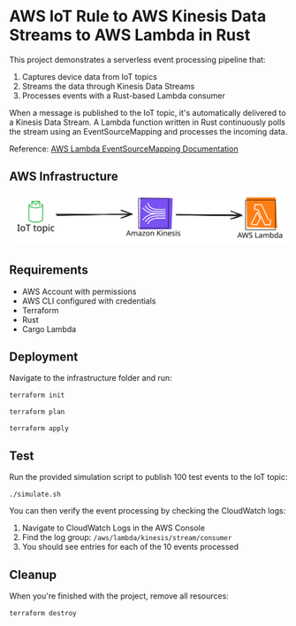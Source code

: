 # AWS IoT Rule to AWS Kinesis Data Streams to AWS Lambda in Rust
This project demonstrates a serverless event processing pipeline that:
1. Captures device data from IoT topics
2. Streams the data through Kinesis Data Streams
3. Processes events with a Rust-based Lambda consumer

When a message is published to the IoT topic, it's automatically delivered to a Kinesis Data Stream. A Lambda function written in Rust continuously polls the stream using an EventSourceMapping and processes the incoming data.

Reference: [AWS Lambda EventSourceMapping Documentation](https://docs.aws.amazon.com/AWSCloudFormation/latest/UserGuide/aws-resource-lambda-eventsourcemapping.html)

## AWS Infrastructure
![AWS Infrastructure diagram](infrastructure/docs/arch.svg)

## Requirements
- AWS Account with permissions
- AWS CLI configured with credentials
- Terraform
- Rust
- Cargo Lambda

## Deployment
Navigate to the infrastructure folder and run:

```
terraform init
```

```
terraform plan
```

```
terraform apply
```

## Test
Run the provided simulation script to publish 100 test events to the IoT topic:
```
./simulate.sh
```

You can then verify the event processing by checking the CloudWatch logs:
1. Navigate to CloudWatch Logs in the AWS Console
2. Find the log group: `/aws/lambda/kinesis/stream/consumer`
3. You should see entries for each of the 10 events processed

## Cleanup
When you're finished with the project, remove all resources:

```
terraform destroy
```
